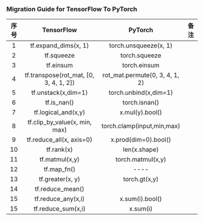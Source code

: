 ### Migration Guide for TensorFlow To PyTorch

|序号|TensorFlow|PyTorch|备注|
|:---:|:---:|:---:|:---:|
|1| tf.expand_dims(x, 1)|torch.unsqueeze(x, 1)||
|2| tf.squeeze | torch.squeeze||
|3| tf.einsum | torch.einsum ||
|4| tf.transpose(rot_mat, [0, 3, 4, 1, 2])|rot_mat.permute(0, 3, 4, 1, 2)||
|5| tf.unstack(x,dim=1)|torch.unbind(x,dim=1)||
|6| tf.is_nan() |torch.isnan()||
|7| tf.logical_and(x,y) | x.mul(y).bool()||
|8| tf.clip_by_value(x, min, max) | torch.clamp(input,min,max) ||
|9| tf.reduce_all(x, axis=0) | x.prod(dim=0).bool() ||
|10| tf.rank(x) | len(x.shape) ||
|11| tf.matmul(x,y) |torch.matmul(x,y)||
|12| tf.map_fn()| ---- ||
|13| tf.greater(x, y) | torch.gt(x,y) ||
|14| tf.reduce_mean() |||
|15| tf.reduce_any(x,i) | x.sum(i).bool() ||
|15| tf.reduce_sum(x,i) | x.sum(i) ||